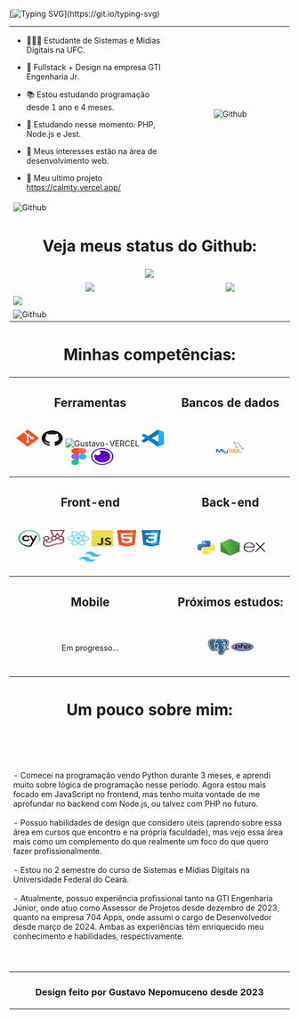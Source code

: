 [![Typing SVG](https://readme-typing-svg.herokuapp.com/?color=00AEFF&size=52&center=true&vCenter=true&height=100&width=1000&lines=OLÁ!👋;Me+chamo+Lucas;Tenho+20+anos+de+idade;)](https://git.io/typing-svg)

<table>
  <tr>
    <td> 

-  👨🏽‍💻 Estudante de Sistemas e Midias Digitais na UFC.
-  💼 Fullstack + Design na empresa GTI Engenharia Jr.
-  📚 Estou estudando programação desde 1 ano e 4 meses.
-  📖 Estudando nesse momento: PHP, Node.js e Jest.
-  🤔 Meus interesses estão na área de desenvolvimento web.
-  🔎 Meu ultimo projeto https://calmty.vercel.app/

 
    </td>
    <td align="center">
      <img width="500" height="250" alt="Github" src="https://media0.giphy.com/media/v1.Y2lkPTc5MGI3NjExaTdsOTVudDd1bjhiMnpoanYwMGw0cGt5MDZ4OW5yYzRmNXVoY2d6cCZlcD12MV9pbnRlcm5hbF9naWZfYnlfaWQmY3Q9Zw/A3lDsbjpbnRBu/giphy.webp" />
    </td>
  </tr>
  
  <tr>
    <td colspan='2'>
      <img width="1000" height="300" alt="Github" src="" />
    </td>
  </tr>
  <tr></tr>
  
  <tr align='center'>
    <td colspan='2'><h1>Veja meus status do Github:</h1></td>
  </tr>
  
  <tr>
    
  </tr>

  <!-- Este Read-me foi criado a partir do zero por Gustavo Nepomuceno em setembro de 2023 e tem sido uma fonte constante de orgulho e progresso desde então. Ao longo do tempo, tenho dedicado esforços para aperfeiçoá-lo, salvando cada alteração em commits passados, refletindo meu crescimento e evolução como desenvolvedor. Cada commit representa o esforço que foi feito. Caso alguém se interesse na utilização do mesmo, não haverá problemas, mas espero que em sua consciência e caráter não se copie e cole sem dar os devidos créditos. Não queria escrever isso, mas achei necessário, pois vi certo usuário copiando e colando sem dar os devidos créditos. -->
  
  <tr>
    
  </tr>
  
  <tr align='center'>
    <td colspan='2'>
       <img width="35%" src="https://github-readme-stats.vercel.app/api/top-langs/?username=Lucaslopes47&layout=compact&hide_border=true&langs_count=7&theme=dark"/>
    </td>
  </tr>
  
  <tr></tr>
  
  <tr align='center'>
    <td>
      <img height="100%" src="https://github-readme-stats-sigma-five.vercel.app/api?username=Lucaslopes47&show_icons=true&include_all_commits=true&count_private=true&hide_border=true&theme=dark" />
    </td>
    <td>
      <img height="50%" src="https://github-readme-streak-stats.herokuapp.com?user=Lucaslopes47&theme=algolia&hide_border=true&theme=dark" />
    </td>
  </tr>
  
  <tr></tr>
  
  <tr>
    <td colspan='2'>
      <img src="https://github-readme-activity-graph.vercel.app/graph?username=Gustavonn07&theme=react-dark&hide_border=true" />
    </td>
  </tr>

  
  <tr>
    <td colspan='2'><img width="100%" alt="Github" src="https://media0.giphy.com/media/v1.Y2lkPTc5MGI3NjExM2l1cWpzY2N6Nzg4eHoybXN1Y2Rmb3lhNXV5Yzd6cWlzNnB3ZWh5MiZlcD12MV9pbnRlcm5hbF9naWZfYnlfaWQmY3Q9Zw/12W5Sg2koWYnwA/giphy.webp" />
  </tr>


  <tr>
    <th colspan='2'>
      <h1>Minhas competências:</h1>
    </th>
  </tr>

  <!-- Este Read-me foi criado a partir do zero por Gustavo Nepomuceno em setembro de 2023 e tem sido uma fonte constante de orgulho e progresso desde então. Ao longo do tempo, tenho dedicado esforços para aperfeiçoá-lo, salvando cada alteração em commits passados, refletindo meu crescimento e evolução como desenvolvedor. Cada commit representa o esforço que foi feito. Caso alguém se interesse na utilização do mesmo, não haverá problemas, mas espero que em sua consciência e caráter não se copie e cole sem dar os devidos créditos. Não queria escrever isso, mas achei necessário, pois vi certo usuário copiando e colando sem dar os devidos créditos. -->
  
  <tr align='center'>
    <th>
      <h2>Ferramentas</h2>
    </th>
    <th>
      <h2>Bancos de dados</h2>
    </th>
  </tr>
  
  <tr align='center' height='100px'>
    <td>
      <img alt="Gustavo-GIT" height="30" width="40" src="https://raw.githubusercontent.com/devicons/devicon/master/icons/git/git-original.svg">
      <img alt="Gustavo-GITHUB" height="30" width="40" src="https://raw.githubusercontent.com/devicons/devicon/master/icons/github/github-original.svg">
      <img alt="Gustavo-VERCEL" height="30" width="30" src="https://flow-public.nimbuspop.com/flow-apps/vercel.png">
<!--       <img alt="Gustavo-WINDOWS" height="30" width="40" src="https://raw.githubusercontent.com/devicons/devicon/master/icons/windows8/windows8-original.svg"> -->
<!--       <img alt="Gustavo-PYCHARM" height="30" width="40" src="https://raw.githubusercontent.com/devicons/devicon/master/icons/pycharm/pycharm-plain.svg"> -->
      <img alt="Gustavo-VSCODE" height="30" width="40" src="https://raw.githubusercontent.com/devicons/devicon/master/icons/vscode/vscode-original.svg">
<!--       <img alt="Gustavo-PROCESSING" height="30" width="40" src="https://raw.githubusercontent.com/devicons/devicon/master/icons/processing/processing-original.svg"> -->
<!--       <img alt="Gustavo-NPM" height="30" width="40" src="https://raw.githubusercontent.com/devicons/devicon/master/icons/npm/npm-original-wordmark.svg"> -->
<!--       <img alt="Gustavo-PHOTOPEA" height="30" width="30" src="https://i.pinimg.com/originals/d5/77/24/d57724c24f2133b292e992aa17c38e56.png"> -->
      <img alt="Gustavo-FIGMA" height="30" width="40" src="https://raw.githubusercontent.com/devicons/devicon/master/icons/figma/figma-original.svg">
      <img alt="Gustavo-INSOMNIA" height="30" width="40" src="https://raw.githubusercontent.com/devicons/devicon/master/icons/insomnia/insomnia-original.svg">
<!--       <img alt="Gustavo-DBEAVER" height="30" width="40" src="https://raw.githubusercontent.com/devicons/devicon/master/icons/dbeaver/dbeaver-original.svg"> -->
    </td>
    <td>
<!--       <img alt="Gustavo-MONGODB" height="30" width="40" src="https://raw.githubusercontent.com/devicons/devicon/master/icons/mongodb/mongodb-original.svg"> -->
      <img alt="Gustavo-MYSQL" height="40" width="50" src="https://raw.githubusercontent.com/devicons/devicon/master/icons/mysql/mysql-original-wordmark.svg">   
    </td>
  </tr>
  
  <tr align='center'>
    <th>
      <h2>Front-end</h2>
    </th>
    <th>
      <h2>Back-end</h2>
    </th>
  </tr>
  
  <tr align='center' height='100px'>
    <td width='600px'>
      <img alt="Gustavo-CYPRESS" height="30" width="40" src="https://raw.githubusercontent.com/devicons/devicon/master/icons/cypressio/cypressio-original.svg">
      <img alt="Gustavo-JEST" height="30" width="40" src="https://raw.githubusercontent.com/devicons/devicon/master/icons/jest/jest-plain.svg">
<!--       <img alt="Gustavo-BABEL" height="30" width="40" src="https://raw.githubusercontent.com/devicons/devicon/master/icons/babel/babel-original.svg">
      <img alt="Gustavo-WEBPACK" height="30" width="40" src="https://raw.githubusercontent.com/devicons/devicon/master/icons/webpack/webpack-original.svg"> -->
<!--       <img alt="Gustavo-NEXTJS" height="30" width="40" src="https://raw.githubusercontent.com/devicons/devicon/master/icons/nextjs/nextjs-original.svg"> -->
      <img alt="Gustavo-REACTJS" height="30" width="40" src="https://raw.githubusercontent.com/devicons/devicon/master/icons/react/react-original.svg">
<!--       <img alt="Gustavo-TYPESCRIPT" height="30" width="40" src="https://raw.githubusercontent.com/devicons/devicon/master/icons/typescript/typescript-original.svg"> -->
      <img alt="Gustavo-JS" height="30" width="40" src="https://raw.githubusercontent.com/devicons/devicon/master/icons/javascript/javascript-original.svg">
      <img alt="Gustavo-HTML" height="30" width="40" src="https://raw.githubusercontent.com/devicons/devicon/master/icons/html5/html5-original.svg">
      <img alt="Gustavo-CSS" height="30" width="40" src="https://raw.githubusercontent.com/devicons/devicon/master/icons/css3/css3-original.svg">
<!--       <img alt="Gustavo-SASS" height="30" width="40" src="https://raw.githubusercontent.com/devicons/devicon/master/icons/sass/sass-original.svg"> -->
<!--       <img alt="Gustavo-BOOTSTRAP" height="30" width="40" src="https://raw.githubusercontent.com/devicons/devicon/master/icons/bootstrap/bootstrap-plain.svg"> -->
      <img alt="Gustavo-TAILWIND" height="30" width="40" src="https://raw.githubusercontent.com/devicons/devicon/master/icons/tailwindcss/tailwindcss-original.svg">
    </td>
    <td width='600px'>
      <img alt="Gustavo-PYTHON" height="30" width="40" src="https://raw.githubusercontent.com/devicons/devicon/master/icons/python/python-original.svg">
      <img alt="Gustavo-NODEJS" height="30" width="40" src="https://raw.githubusercontent.com/devicons/devicon/master/icons/nodejs/nodejs-original.svg">
      <img alt="Gustavo-EXPRESS" height="30" width="40" src="https://raw.githubusercontent.com/devicons/devicon/master/icons/express/express-original.svg">
    </td>
  </tr>

  <!-- Este Read-me foi criado a partir do zero por Gustavo Nepomuceno em setembro de 2023 e tem sido uma fonte constante de orgulho e progresso desde então. Ao longo do tempo, tenho dedicado esforços para aperfeiçoá-lo, salvando cada alteração em commits passados, refletindo meu crescimento e evolução como desenvolvedor. Cada commit representa o esforço que foi feito. Caso alguém se interesse na utilização do mesmo, não haverá problemas, mas espero que em sua consciência e caráter não se copie e cole sem dar os devidos créditos. Não queria escrever isso, mas achei necessário, pois vi certo usuário copiando e colando sem dar os devidos créditos. -->
  
  <tr align='center'>
    <th>
      <h2>Mobile</h2>
    </th>
    <th colspan='2'>
      <h2>Próximos estudos:</h2>
    </th> 
  </tr>
  
  <tr align='center' height='100px'>
    <td>
      Em progresso...
    </td>
    <td>
      <img alt="Gustavo-POSTGRESQL" height="30" width="40" src="https://raw.githubusercontent.com/devicons/devicon/master/icons/postgresql/postgresql-original.svg">
      <img alt="Gustavo-PHP" height="30" width="40" src="https://raw.githubusercontent.com/devicons/devicon/master/icons/php/php-original.svg">
<!--       <img alt="Gustavo-RUBY" height="30" width="40" src="https://raw.githubusercontent.com/devicons/devicon/master/icons/ruby/ruby-original.svg"> -->
    </td>
  </tr>
  <tr>
    <th colspan='2'>
      <h1>Um pouco sobre mim:</h1>
    </th> 
  </tr>
  
  <!-- Este Read-me foi criado a partir do zero por Gustavo Nepomuceno em setembro de 2023 e tem sido uma fonte constante de orgulho e progresso desde então. Ao longo do tempo, tenho dedicado esforços para aperfeiçoá-lo, salvando cada alteração em commits passados, refletindo meu crescimento e evolução como desenvolvedor. Cada commit representa o esforço que foi feito. Caso alguém se interesse na utilização do mesmo, não haverá problemas, mas espero que em sua consciência e caráter não se copie e cole sem dar os devidos créditos. Não queria escrever isso, mas achei necessário, pois vi certo usuário copiando e colando sem dar os devidos créditos. -->
  
  <tr>
    <td colspan='2'> 
      <br />
      <br />
      <br />
      <br />
        - Comecei na programação vendo Python durante 3 meses, e aprendi muito sobre lógica de programação nesse período. Agora estou mais focado em JavaScript no frontend, mas tenho muita vontade de me aprofundar no backend com Node.js, ou talvez com PHP no futuro.
      <br />
      <br />
      - Possuo habilidades de design que considero úteis (aprendo sobre essa área em cursos que encontro e na própria faculdade), mas vejo essa área mais como um complemento do que realmente um foco do que quero fazer profissionalmente.
      <br />
      <br />
      - Estou no 2 semestre do curso de Sistemas e Mídias Digitais na Universidade Federal do Ceará.
      <br />
      <br />
      - Atualmente, possuo experiência profissional tanto na GTI Engenharia Júnior, onde atuo como Assessor de Projetos desde dezembro de 2023, quanto na empresa 704 Apps, onde assumi o cargo de Desenvolvedor desde março de 2024. Ambas as experiências têm enriquecido meu conhecimento e habilidades, respectivamente.
      <br />
      <br />
      <br />
      <br />
    </td>
  </tr>

  <tr>
    <th colspan="2"><h3>Design feito por Gustavo Nepomuceno desde 2023</h3></th>
  </tr>
</table>
